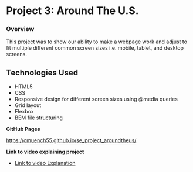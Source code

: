 # Project 3: Around The U.S.

### Overview  

This project was to show our ability to make a webpage work and adjust to fit multiple different common screen sizes i.e. mobile, tablet, and desktop screens.



## Technologies Used

* HTML5
* CSS
* Responsive design for different screen sizes using @media queries 
* Grid layout
* Flexbox
* BEM file structuring

**GitHub Pages**

https://cmuench55.github.io/se_project_aroundtheus/

**Link to video explaining project**

* [Link to video Explanation](https://drive.google.com/file/d/1eEI68bqSXxxdM1s74KEJWqOcImwtNiNx/view?usp=sharing)


